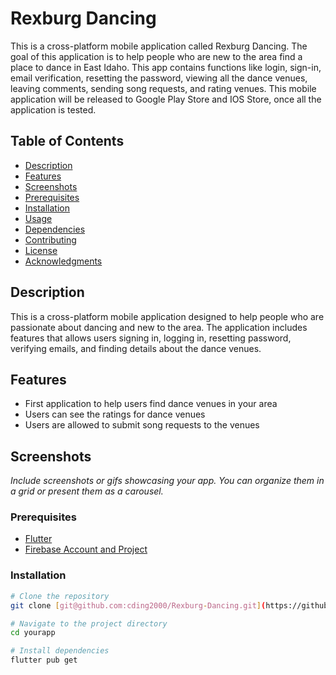 


# Rexburg Dancing

This is a cross-platform mobile application called Rexburg Dancing. The goal of this application is to help people who are new to the area find a place to dance in East Idaho. 
This app contains functions like login, sign-in, email verification, resetting the password, viewing all the dance venues, leaving comments, sending song requests, and rating venues.
This mobile application will be released to Google Play Store and IOS Store, once all the application is tested.

## Table of Contents

- [Description](#description)
- [Features](#features)
- [Screenshots](#screenshots)
- [Prerequisites](#prerequisites)
- [Installation](#installation)
- [Usage](#usage)
- [Dependencies](#dependencies)
- [Contributing](#contributing)
- [License](#license)
- [Acknowledgments](#acknowledgments)

## Description

This is a cross-platform mobile application designed to help people who are passionate about dancing and new to the area. The application includes features that allows users signing in, logging in, resetting password, verifying emails, and finding details about the dance venues.

## Features

- First application to help users find dance venues in your area
- Users can see the ratings for dance venues
- Users are allowed to submit song requests to the venues
  

## Screenshots

*Include screenshots or gifs showcasing your app. You can organize them in a grid or present them as a carousel.*


### Prerequisites


- [Flutter](https://flutter.dev/docs/get-started/install)
- [Firebase Account and Project](https://console.firebase.google.com/)

### Installation

```bash
# Clone the repository
git clone [git@github.com:cding2000/Rexburg-Dancing.git](https://github.com/cding2000/Rexburg-Dancing.git)

# Navigate to the project directory
cd yourapp

# Install dependencies
flutter pub get
